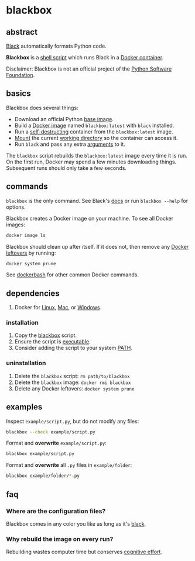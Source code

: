 # blackbox

## abstract

[Black](https://github.com/psf/black)
automatically formats Python code.

**Blackbox** is a
[shell script](https://en.wikipedia.org/wiki/Shell_script)
which runs Black in a
[Docker container](https://docs.docker.com/get-started/).

Disclaimer:
Blackbox is not an official project of the
[Python Software Foundation](https://github.com/psf).

## basics

Blackbox does several things:

- Download an official Python
[base image](https://hub.docker.com/_/python).
- Build a
[Docker image](https://docs.docker.com/get-started/)
named `blackbox:latest` with `black` installed.
- Run a
[self-destructing](https://docs.docker.com/engine/reference/run/#clean-up---rm)
container from the `blackbox:latest` image.
- [Mount](https://docs.docker.com/storage/bind-mounts/)
the current
[working directory](https://en.wikipedia.org/wiki/Working_directory)
so the container can access it.
- Run `black` and pass any extra
[arguments](https://en.wikipedia.org/wiki/Command-line_interface#Arguments)
to it.

The `blackbox` script rebuilds the `blackbox:latest` image every time it is run.
On the first run, Docker may spend a few minutes downloading things.
Subsequent runs should only take a few seconds.

## commands

`blackbox` is the only command.
See Black's
[docs](https://black.readthedocs.io/en/stable/installation_and_usage.html#command-line-options)
or run `blackbox --help` for options.

Blackbox creates a Docker image on your machine.
To see all Docker images:
```bash
docker image ls
```

Blackbox should clean up after itself.
If it does not, then remove any
[Docker leftovers](https://docs.docker.com/engine/reference/commandline/system_prune/)
by running:
```bash
docker system prune
```

See
[dockerbash](https://github.com/samkennerly/dockerbash)
for other common Docker commands.

## dependencies

1. Docker for
[Linux](https://docs.docker.com/install/),
[Mac](https://docs.docker.com/v17.12/docker-for-mac/install/),
or
[Windows](https://docs.docker.com/docker-for-windows/install/).

### installation
1. Copy the
[blackbox](blackbox)
script.
2. Ensure the script is
[executable](https://en.wikipedia.org/wiki/Chmod).
3. Consider adding the script to your system
[PATH](https://en.wikipedia.org/wiki/PATH_%28variable%29).

### uninstallation
1. Delete the `blackbox` script: `rm path/to/blackbox`
2. Delete the `blackbox` image: `docker rmi blackbox`
3. Delete any Docker leftovers: `docker system prune`

## examples

Inspect `example/script.py`, but do not modify any files:
```bash
blackbox --check example/script.py
```

Format and **overwrite** `example/script.py`:
```bash
blackbox example/script.py
```

Format and **overwrite** all `.py` files in `example/folder`:
```bash
blackbox example/folder/*.py
```

## faq

### Where are the configuration files?

Blackbox comes in any color you like as long as it's
[black](https://black.readthedocs.io/en/stable/the_black_code_style.html).

### Why rebuild the image on every run?

Rebuilding wastes computer time but conserves
[cognitive effort](https://en.wikipedia.org/wiki/Don%27t_Make_Me_Think).

